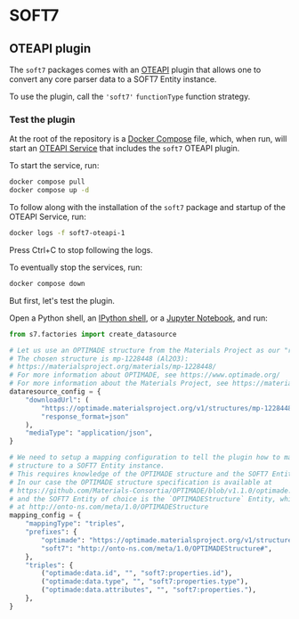 # SOFT7

## OTEAPI plugin

The `soft7` packages comes with an [OTEAPI](https://github.com/EMMC-ASBL/oteapi-core) plugin that allows one to convert any core parser data to a SOFT7 Entity instance.

To use the plugin, call the `'soft7'` `functionType` function strategy.

### Test the plugin

At the root of the repository is a [Docker Compose](https://docs.docker.com/compose/) file, which, when run, will start an [OTEAPI Service](https://github.com/EMMC-ASBL/oteapi-services#readme) that includes the `soft7` OTEAPI plugin.

To start the service, run:

```bash
docker compose pull
docker compose up -d
```

To follow along with the installation of the `soft7` package and startup of the OTEAPI Service, run:

```bash
docker logs -f soft7-oteapi-1
```

Press Ctrl+C to stop following the logs.

To eventually stop the services, run:

```bash
docker compose down
```

But first, let's test the plugin.

Open a Python shell, an [IPython shell](https://ipython.org/), or a [Jupyter Notebook](https://jupyter.org/), and run:

```python
from s7.factories import create_datasource

# Let us use an OPTIMADE structure from the Materials Project as our "raw" data source.
# The chosen structure is mp-1228448 (Al2O3):
# https://materialsproject.org/materials/mp-1228448/
# For more information about OPTIMADE, see https://www.optimade.org/
# For more information about the Materials Project, see https://materialsproject.org/
dataresource_config = {
    "downloadUrl": (
        "https://optimade.materialsproject.org/v1/structures/mp-1228448?"
        "response_format=json"
    ),
    "mediaType": "application/json",
}

# We need to setup a mapping configuration to tell the plugin how to map the OPTIMADE
# structure to a SOFT7 Entity instance.
# This requires knowledge of the OPTIMADE structure and the SOFT7 Entity.
# In our case the OPTIMADE structure specification is available at
# https://github.com/Materials-Consortia/OPTIMADE/blob/v1.1.0/optimade.rst#structures-entries
# and the SOFT7 Entity of choice is the `OPTIMADEStructure` Entity, which can be found
# at http://onto-ns.com/meta/1.0/OPTIMADEStructure
mapping_config = {
    "mappingType": "triples",
    "prefixes": {
        "optimade": "https://optimade.materialsproject.org/v1/structures/mp-1228448#",
        "soft7": "http://onto-ns.com/meta/1.0/OPTIMADEStructure#",
    },
    "triples": {
        ("optimade:data.id", "", "soft7:properties.id"),
        ("optimade:data.type", "", "soft7:properties.type"),
        ("optimade:data.attributes", "", "soft7:properties."),
    },
}
```
